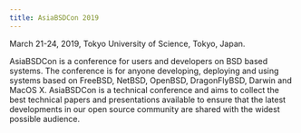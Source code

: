 ```yaml
---
title: AsiaBSDCon 2019
---
```

March 21-24, 2019, Tokyo University of Science, Tokyo, Japan.

AsiaBSDCon is a conference for users and developers on BSD based systems. The conference is for anyone developing, deploying and using systems based on FreeBSD, NetBSD, OpenBSD, DragonFlyBSD, Darwin and MacOS X. AsiaBSDCon is a technical conference and aims to collect the best technical papers and presentations available to ensure that the latest developments in our open source community are shared with the widest possible audience.
